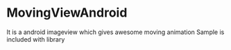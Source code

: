 MovingViewAndroid
=================

It is a android imageview which gives awesome moving animation
Sample is included with library
